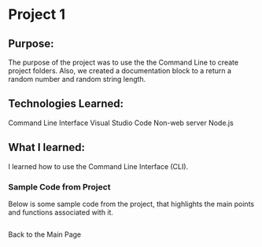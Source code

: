 # Project 1

## Purpose:
The purpose of the project was to use the the Command Line to create project folders.
Also, we created a documentation block to a return a random number and random string length. 

## Technologies Learned:
Command Line Interface 
Visual Studio Code
Non-web server Node.js

## What I learned:
I learned how to use the Command Line Interface (CLI).

### Sample Code from Project

Below is some sample code from the project, that highlights the main points and functions associated with it. 

```markdown

```

Back to the Main Page
